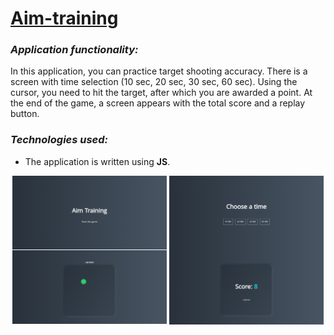 # [Aim-training](https://mkaell.github.io/aim-training/)
### _Application functionality:_ 
In this application, you can practice target shooting accuracy.  There is a screen with time selection (10 sec, 20 sec, 30 sec, 60 sec). Using the cursor, you need to hit the target, after which you are awarded a point. At the end of the game, a screen appears with the total score and a replay button.

### _Technologies used:_ 
- The application is written using **JS**.



<div align="center">
  <img src="./img/first.png" align="center" width='49%'>
  <img src="./img/second.png"align="center" width='49%'>
  <img src="./img/third.png"align="center" width='49%'>
  <img src="./img/fourth.png"align="center" width='49%'>
</div>
